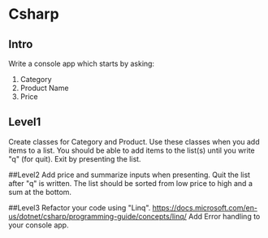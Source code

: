 # Csharp
## Intro
Write a console app which starts by asking:
1. Category
2. Product Name
3. Price

## Level1
Create classes for Category and Product. Use these classes when you add items to a list. You
should be able to add items to the list(s) until you write "q" (for quit).
Exit by presenting the list.

##Level2
Add price and summarize inputs when presenting. Quit the list after "q" is written.
The list should be sorted from low price to high and a sum at the bottom.

##Level3
Refactor your code using "Linq".
https://docs.microsoft.com/en-us/dotnet/csharp/programming-guide/concepts/linq/
Add Error handling to your console app.
 
